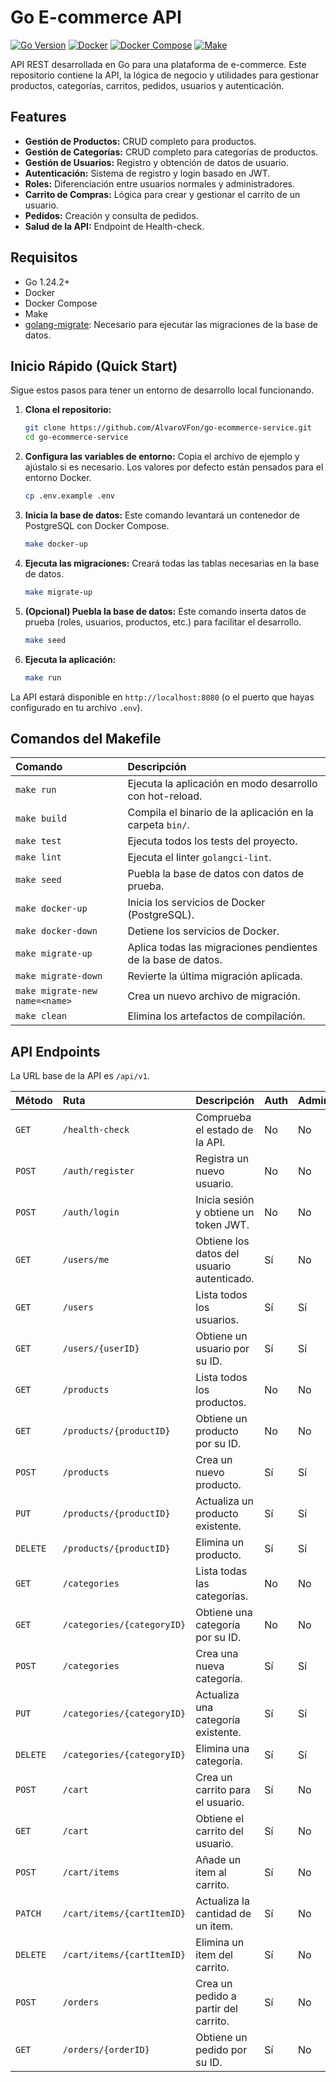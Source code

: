 # Go E-commerce API

[![Go Version](https://img.shields.io/badge/go-1.24.2-blue.svg)](https://golang.org)
[![Docker](https://img.shields.io/badge/docker-%20%20-blue.svg?logo=docker)](https://www.docker.com/)
[![Docker Compose](https://img.shields.io/badge/docker--compose-%20%20-blue.svg?logo=docker)](https://docs.docker.com/compose/)
[![Make](https://img.shields.io/badge/make-%20%20-lightgrey.svg?logo=gnu-make)](#)

API REST desarrollada en Go para una plataforma de e-commerce. Este repositorio contiene la API, la lógica de negocio y utilidades para gestionar productos, categorías, carritos, pedidos, usuarios y autenticación.

## Features

- **Gestión de Productos:** CRUD completo para productos.
- **Gestión de Categorías:** CRUD completo para categorías de productos.
- **Gestión de Usuarios:** Registro y obtención de datos de usuario.
- **Autenticación:** Sistema de registro y login basado en JWT.
- **Roles:** Diferenciación entre usuarios normales y administradores.
- **Carrito de Compras:** Lógica para crear y gestionar el carrito de un usuario.
- **Pedidos:** Creación y consulta de pedidos.
- **Salud de la API:** Endpoint de Health-check.

## Requisitos

- Go 1.24.2+
- Docker
- Docker Compose
- Make
- [golang-migrate](https://github.com/golang-migrate/migrate/tree/master/cmd/migrate): Necesario para ejecutar las migraciones de la base de datos.

## Inicio Rápido (Quick Start)

Sigue estos pasos para tener un entorno de desarrollo local funcionando.

1.  **Clona el repositorio:**
    ```bash
    git clone https://github.com/AlvaroVFon/go-ecommerce-service.git
    cd go-ecommerce-service
    ```

2.  **Configura las variables de entorno:**
    Copia el archivo de ejemplo y ajústalo si es necesario. Los valores por defecto están pensados para el entorno Docker.
    ```bash
    cp .env.example .env
    ```

3.  **Inicia la base de datos:**
    Este comando levantará un contenedor de PostgreSQL con Docker Compose.
    ```bash
    make docker-up
    ```

4.  **Ejecuta las migraciones:**
    Creará todas las tablas necesarias en la base de datos.
    ```bash
    make migrate-up
    ```

5.  **(Opcional) Puebla la base de datos:**
    Este comando inserta datos de prueba (roles, usuarios, productos, etc.) para facilitar el desarrollo.
    ```bash
    make seed
    ```

6.  **Ejecuta la aplicación:**
    ```bash
    make run
    ```

La API estará disponible en `http://localhost:8080` (o el puerto que hayas configurado en tu archivo `.env`).

## Comandos del Makefile

| Comando | Descripción |
| :--- | :--- |
| `make run` | Ejecuta la aplicación en modo desarrollo con hot-reload. |
| `make build` | Compila el binario de la aplicación en la carpeta `bin/`. |
| `make test` | Ejecuta todos los tests del proyecto. |
| `make lint` | Ejecuta el linter `golangci-lint`. |
| `make seed` | Puebla la base de datos con datos de prueba. |
| `make docker-up` | Inicia los servicios de Docker (PostgreSQL). |
| `make docker-down` | Detiene los servicios de Docker. |
| `make migrate-up` | Aplica todas las migraciones pendientes de la base de datos. |
| `make migrate-down` | Revierte la última migración aplicada. |
| `make migrate-new name=<name>` | Crea un nuevo archivo de migración. |
| `make clean` | Elimina los artefactos de compilación. |

## API Endpoints

La URL base de la API es `/api/v1`.

| Método | Ruta | Descripción | Auth | Admin |
| :--- | :--- | :--- | :--- | :--- |
| `GET` | `/health-check` | Comprueba el estado de la API. | No | No |
| `POST` | `/auth/register` | Registra un nuevo usuario. | No | No |
| `POST` | `/auth/login` | Inicia sesión y obtiene un token JWT. | No | No |
| `GET` | `/users/me` | Obtiene los datos del usuario autenticado. | Sí | No |
| `GET` | `/users` | Lista todos los usuarios. | Sí | Sí |
| `GET` | `/users/{userID}` | Obtiene un usuario por su ID. | Sí | Sí |
| `GET` | `/products` | Lista todos los productos. | No | No |
| `GET` | `/products/{productID}` | Obtiene un producto por su ID. | No | No |
| `POST` | `/products` | Crea un nuevo producto. | Sí | Sí |
| `PUT` | `/products/{productID}` | Actualiza un producto existente. | Sí | Sí |
| `DELETE` | `/products/{productID}` | Elimina un producto. | Sí | Sí |
| `GET` | `/categories` | Lista todas las categorías. | No | No |
| `GET` | `/categories/{categoryID}` | Obtiene una categoría por su ID. | No | No |
| `POST` | `/categories` | Crea una nueva categoría. | Sí | Sí |
| `PUT` | `/categories/{categoryID}` | Actualiza una categoría existente. | Sí | Sí |
| `DELETE`| `/categories/{categoryID}`| Elimina una categoría. | Sí | Sí |
| `POST` | `/cart` | Crea un carrito para el usuario. | Sí | No |
| `GET` | `/cart` | Obtiene el carrito del usuario. | Sí | No |
| `POST` | `/cart/items` | Añade un item al carrito. | Sí | No |
| `PATCH` | `/cart/items/{cartItemID}` | Actualiza la cantidad de un item. | Sí | No |
| `DELETE`| `/cart/items/{cartItemID}`| Elimina un item del carrito. | Sí | No |
| `POST` | `/orders` | Crea un pedido a partir del carrito. | Sí | No |
| `GET` | `/orders/{orderID}` | Obtiene un pedido por su ID. | Sí | No |